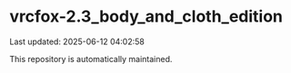 # vrcfox-2.3_body_and_cloth_edition

Last updated: 2025-06-12 04:02:58

This repository is automatically maintained.
